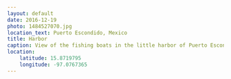 ```yaml
---
layout: default
date: 2016-12-19
photo: 1484527070.jpg
location_text: Puerto Escondido, Mexico
title: Harbor
caption: View of the fishing boats in the little harbor of Puerto Escondido. The water is cristal clear and is perfect for snorkeling.
location:
    latitude: 15.8719795
    longitude: -97.0767365
---
```

